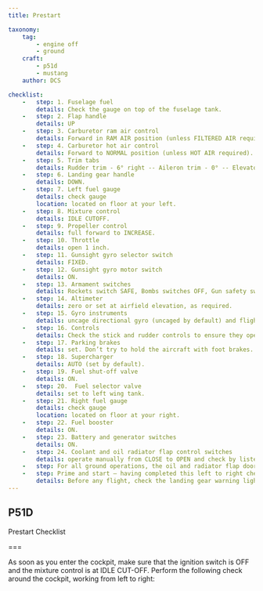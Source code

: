 ```yaml
---
title: Prestart

taxonomy:
    tag:
        - engine off
        - ground
    craft:
        - p51d
        - mustang
    author: DCS

checklist:
    -   step: 1. Fuselage fuel
        details: Check the gauge on top of the fuselage tank.
    -   step: 2. Flap handle
        details: UP
    -   step: 3. Carburetor ram air control
        details: Forward in RAM AIR position (unless FILTERED AIR required).
    -   step: 4. Carburetor hot air control
        details: Forward to NORMAL position (unless HOT AIR required).
    -   step: 5. Trim tabs
        details: Rudder trim - 6° right -- Aileron trim - 0° -- Elevator trim - Set as per fuselage tank level < 25 gal set to 0° if > 25 gal set to 2 - 4° 
    -   step: 6. Landing gear handle
        details: DOWN. 
    -   step: 7. Left fuel gauge
        details: check gauge
        location: located on floor at your left. 
    -   step: 8. Mixture control
        details: IDLE CUTOFF. 
    -   step: 9. Propeller control
        details: full forward to INCREASE. 
    -   step: 10. Throttle
        details: open 1 inch. 
    -   step: 11. Gunsight gyro selector switch
        details: FIXED. 
    -   step: 12. Gunsight gyro motor switch
        details: ON. 
    -   step: 13. Armament switches
        details: Rockets switch SAFE, Bombs switches OFF, Gun safety switch OFF.
    -   step: 14. Altimeter 
        details: zero or set at airfield elevation, as required. 
    -   step: 15. Gyro instruments 
        details: uncage directional gyro (uncaged by default) and flight indicator. 
    -   step: 16. Controls 
        details: Check the stick and rudder controls to ensure they operate without binding. Watch the control surfaces for correct response. 
    -   step: 17. Parking brakes 
        details: set. Don’t try to hold the aircraft with foot brakes. 
    -   step: 18. Supercharger 
        details: AUTO (set by default). 
    -   step: 19. Fuel shut-off valve 
        details: ON. 
    -   step: 20.  Fuel selector valve 
        details: set to left wing tank. 
    -   step: 21. Right fuel gauge 
        details: check gauge 
        location: located on floor at your right. 
    -   step: 22. Fuel booster 
        details: ON. 
    -   step: 23. Battery and generator switches 
        details: ON. 
    -   step: 24. Coolant and oil radiator flap control switches 
        details: operate manually from CLOSE to OPEN and check by listening to determine whether the doors are operating. Maintain both flap doors fully OPEN while running the engine on the ground (flap doors will be set to AUTOMATIC for takeoff). 
    -   step: For all ground operations, the oil and radiator flap doors should be fully open to prevent overheating.  
    -   step: Prime and start – having completed this left to right check, you’re now ready to start the engine in accordance with the procedure provided below. Prior to doing so, the following items need to be checked, depending on the mission
        details: Before any flight, check the landing gear warning lights by pushing on the lamp housings.<br />If you expect to use oxygen, check the gauge for a pressure of 400 PSI.<br />If night flying is anticipated, check all essential lights – instrument fluorescent lights, cockpit swivel lights, position and recognition lights, and landing lights. 
---
```


## P51D 
Prestart Checklist

===

As soon as you enter the cockpit, make sure that the ignition switch is OFF and the mixture control is at IDLE CUT-OFF. Perform the following check around the cockpit, working from left to right: 

